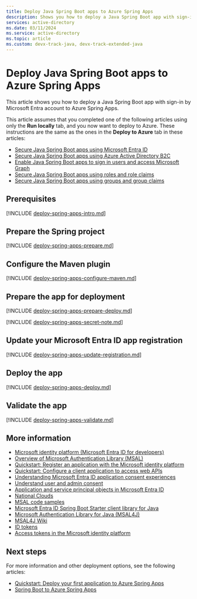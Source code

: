 ```yaml
---
title: Deploy Java Spring Boot apps to Azure Spring Apps
description: Shows you how to deploy a Java Spring Boot app with sign-in by Microsoft Entra account to Azure Spring Apps.
services: active-directory
ms.date: 03/11/2024
ms.service: active-directory
ms.topic: article
ms.custom: devx-track-java, devx-track-extended-java
---
```


# Deploy Java Spring Boot apps to Azure Spring Apps

This article shows you how to deploy a Java Spring Boot app with sign-in by Microsoft Entra account to Azure Spring Apps.

This article assumes that you completed one of the following articles using only the **Run locally** tab, and you now want to deploy to Azure. These instructions are the same as the ones in the **Deploy to Azure** tab in these articles:

- [Secure Java Spring Boot apps using Microsoft Entra ID](enable-spring-boot-webapp-authentication-entra-id.md)
- [Secure Java Spring Boot apps using Azure Active Directory B2C](enable-spring-boot-webapp-authentication-azure-ad-b2c.md)
- [Enable Java Spring Boot apps to sign in users and access Microsoft Graph](enable-spring-boot-webapp-authorization-entra-id.md)
- [Secure Java Spring Boot apps using roles and role claims   ](enable-spring-boot-webapp-authorization-role-entra-id.md)
- [Secure Java Spring Boot apps using groups and group claims](enable-spring-boot-webapp-authorization-group-entra-id.md)

## Prerequisites

[!INCLUDE [deploy-spring-apps-intro.md](includes/deploy-spring-apps-intro.md)]

## Prepare the Spring project

[!INCLUDE [deploy-spring-apps-prepare.md](includes/deploy-spring-apps-prepare.md)]

## Configure the Maven plugin

[!INCLUDE [deploy-spring-apps-configure-maven.md](includes/deploy-spring-apps-configure-maven.md)]

## Prepare the app for deployment

[!INCLUDE [deploy-spring-apps-prepare-deploy.md](includes/deploy-spring-apps-prepare-deploy.md)]

[!INCLUDE [deploy-spring-apps-secret-note.md](includes/deploy-spring-apps-secret-note.md)]

## Update your Microsoft Entra ID app registration

[!INCLUDE [deploy-spring-apps-update-registration.md](includes/deploy-spring-apps-update-registration.md)]

## Deploy the app

[!INCLUDE [deploy-spring-apps-deploy.md](includes/deploy-spring-apps-deploy.md)]

## Validate the app

[!INCLUDE [deploy-spring-apps-validate.md](includes/deploy-spring-apps-validate.md)]

## More information

- [Microsoft identity platform (Microsoft Entra ID for developers)](/entra/identity-platform/)
- [Overview of Microsoft Authentication Library (MSAL)](/entra/identity-platform/msal-overview)
- [Quickstart: Register an application with the Microsoft identity platform](/entra/identity-platform/quickstart-register-app)
- [Quickstart: Configure a client application to access web APIs](/entra/identity-platform/quickstart-configure-app-access-web-apis)
- [Understanding Microsoft Entra ID application consent experiences](/entra/identity-platform/application-consent-experience)
- [Understand user and admin consent](/entra/identity-platform/howto-convert-app-to-be-multi-tenant#understand-user-and-admin-consent-and-make-appropriate-code-changes)
- [Application and service principal objects in Microsoft Entra ID](/entra/identity-platform/app-objects-and-service-principals)
- [National Clouds](/entra/identity-platform/authentication-national-cloud#app-registration-endpoints)
- [MSAL code samples](/entra/identity-platform/sample-v2-code?tabs=framework#java)
- [Microsoft Entra ID Spring Boot Starter client library for Java](https://github.com/Azure/azure-sdk-for-java/tree/main/sdk/spring/spring-cloud-azure-starter-active-directory)
- [Microsoft Authentication Library for Java (MSAL4J)](https://github.com/AzureAD/microsoft-authentication-library-for-java)
- [MSAL4J Wiki](https://github.com/AzureAD/microsoft-authentication-library-for-java/wiki)
- [ID tokens](/entra/identity-platform/id-tokens)
- [Access tokens in the Microsoft identity platform](/entra/identity-platform/access-tokens)

## Next steps

For more information and other deployment options, see the following articles:

- [Quickstart: Deploy your first application to Azure Spring Apps](/azure/spring-apps/enterprise/quickstart?tabs=Azure-portal%2CAzure-portal-maven-plugin-ent%2CConsumption-workload&pivots=sc-enterprise)
- [Spring Boot to Azure Spring Apps](../migration/migrate-spring-boot-to-azure-spring-apps.md)
